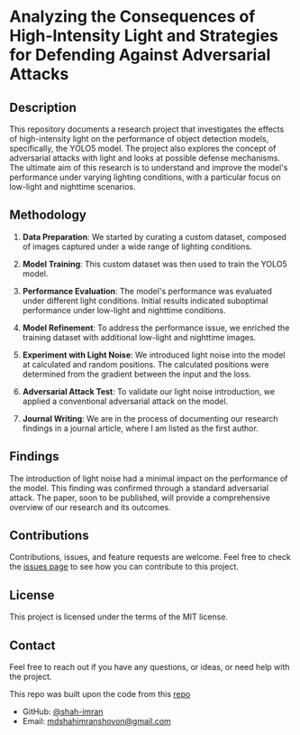 # Analyzing the Consequences of High-Intensity Light and Strategies for Defending Against Adversarial Attacks

## Description

This repository documents a research project that investigates the effects of high-intensity light on the performance of object detection models, specifically, the YOLO5 model. The project also explores the concept of adversarial attacks with light and looks at possible defense mechanisms. The ultimate aim of this research is to understand and improve the model's performance under varying lighting conditions, with a particular focus on low-light and nighttime scenarios.

## Methodology

1. **Data Preparation**: We started by curating a custom dataset, composed of images captured under a wide range of lighting conditions. 

2. **Model Training**: This custom dataset was then used to train the YOLO5 model.

3. **Performance Evaluation**: The model's performance was evaluated under different light conditions. Initial results indicated suboptimal performance under low-light and nighttime conditions.

4. **Model Refinement**: To address the performance issue, we enriched the training dataset with additional low-light and nighttime images.

5. **Experiment with Light Noise**: We introduced light noise into the model at calculated and random positions. The calculated positions were determined from the gradient between the input and the loss. 

6. **Adversarial Attack Test**: To validate our light noise introduction, we applied a conventional adversarial attack on the model. 

7. **Journal Writing**: We are in the process of documenting our research findings in a journal article, where I am listed as the first author. 

## Findings

The introduction of light noise had a minimal impact on the performance of the model. This finding was confirmed through a standard adversarial attack. The paper, soon to be published, will provide a comprehensive overview of our research and its outcomes.

## Contributions

Contributions, issues, and feature requests are welcome. Feel free to check the [issues page](LINK_TO_ISSUES) to see how you can contribute to this project.

## License

This project is licensed under the terms of the MIT license.

## Contact

Feel free to reach out if you have any questions, or ideas, or need help with the project.

This repo was built upon the code from this [repo](https://github.com/ultralytics/yolov5)

* GitHub: [@shah-imran](https://github.com/Shah-imran)
* Email: mdshahimranshovon@gmail.com
